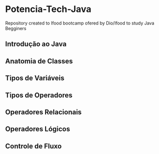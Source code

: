 # Potencia-Tech-Java
Repository created to Ifood bootcamp ofered by Dio/Ifood  to study Java Begginers
## Introdução ao Java
## Anatomia de Classes
## Tipos de Variáveis

## Tipos de Operadores
## Operadores Relacionais
## Operadores Lógicos
## Controle de Fluxo


